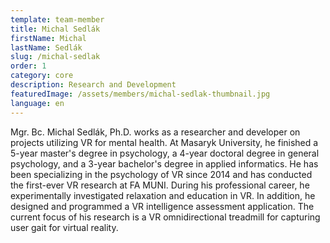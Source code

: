 ```yaml
---
template: team-member
title: Michal Sedlák
firstName: Michal
lastName: Sedlák
slug: /michal-sedlak
order: 1
category: core
description: Research and Development
featuredImage: /assets/members/michal-sedlak-thumbnail.jpg
language: en
---
```


Mgr. Bc. Michal Sedlák, Ph.D. works as a researcher and developer on projects utilizing VR for mental health. At Masaryk University, he finished a 5-year master's degree in psychology, a 4-year doctoral degree in general psychology, and a 3-year bachelor's degree in applied informatics. He has been specializing in the psychology of VR since 2014 and has conducted the first-ever VR research at FA MUNI. During his professional career, he experimentally investigated relaxation and education in VR. In addition, he designed and programmed a VR intelligence assessment application. The current focus of his research is a VR omnidirectional treadmill for capturing user gait for virtual reality.

